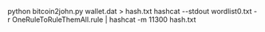 

python bitcoin2john.py wallet.dat > hash.txt
hashcat --stdout wordlist0.txt -r OneRuleToRuleThemAll.rule | hashcat -m 11300 hash.txt



